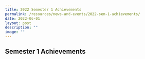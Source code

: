```yaml
---
title: 2022 Semester 1 Achievements
permalink: /resources/news-and-events/2022-sem-1-achievements/
date: 2022-06-01
layout: post
description: ""
image: ""
---
```

## Semester 1 Achievements 
